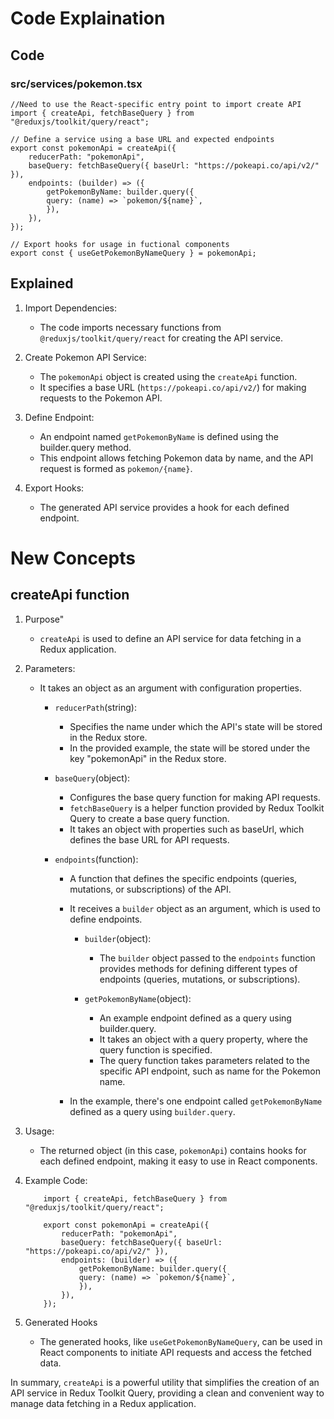 # Code Explaination

## Code

### src/services/pokemon.tsx

    //Need to use the React-specific entry point to import create API
    import { createApi, fetchBaseQuery } from "@reduxjs/toolkit/query/react";

    // Define a service using a base URL and expected endpoints
    export const pokemonApi = createApi({
        reducerPath: "pokemonApi",
        baseQuery: fetchBaseQuery({ baseUrl: "https://pokeapi.co/api/v2/" }),
        endpoints: (builder) => ({
            getPokemonByName: builder.query({
            query: (name) => `pokemon/${name}`,
            }),
        }),
    });

    // Export hooks for usage in fuctional components
    export const { useGetPokemonByNameQuery } = pokemonApi;

## **Explained**

1.  Import Dependencies:

    - The code imports necessary functions from `@reduxjs/toolkit/query/react` for creating the API service.

2.  Create Pokemon API Service:

    - The `pokemonApi` object is created using the `createApi` function.
    - It specifies a base URL (`https://pokeapi.co/api/v2/`) for making requests to the Pokemon API.

3.  Define Endpoint:

    - An endpoint named `getPokemonByName` is defined using the builder.query method.
    - This endpoint allows fetching Pokemon data by name, and the API request is formed as `pokemon/{name}`.

4.  Export Hooks:

    - The generated API service provides a hook for each defined endpoint.

# New Concepts

## createApi function

1.  Purpose"

    - `createApi` is used to define an API service for data fetching in a Redux application.

2.  Parameters:

    - It takes an object as an argument with configuration properties.

      - `reducerPath`(string):

        - Specifies the name under which the API's state will be stored in the Redux store.
        - In the provided example, the state will be stored under the key "pokemonApi" in the Redux store.

      - `baseQuery`(object):

        - Configures the base query function for making API requests.
        - `fetchBaseQuery` is a helper function provided by Redux Toolkit Query to create a base query function.
        - It takes an object with properties such as baseUrl, which defines the base URL for API requests.

      - `endpoints`(function):

        - A function that defines the specific endpoints (queries, mutations, or subscriptions) of the API.

        - It receives a `builder` object as an argument, which is used to define endpoints.

          - `builder`(object):

            - The `builder` object passed to the `endpoints` function provides methods for defining different types of endpoints (queries, mutations, or subscriptions).

          - `getPokemonByName`(object):

            - An example endpoint defined as a query using builder.query.
            - It takes an object with a query property, where the query function is specified.
            - The query function takes parameters related to the specific API endpoint, such as name for the Pokemon name.

        - In the example, there's one endpoint called `getPokemonByName` defined as a query using `builder.query`.

3.  Usage:

    - The returned object (in this case, `pokemonApi`) contains hooks for each defined endpoint, making it easy to use in React components.

4.  Example Code:

            import { createApi, fetchBaseQuery } from "@reduxjs/toolkit/query/react";

            export const pokemonApi = createApi({
                reducerPath: "pokemonApi",
                baseQuery: fetchBaseQuery({ baseUrl: "https://pokeapi.co/api/v2/" }),
                endpoints: (builder) => ({
                    getPokemonByName: builder.query({
                    query: (name) => `pokemon/${name}`,
                    }),
                }),
            });

5.  Generated Hooks

    - The generated hooks, like `useGetPokemonByNameQuery`, can be used in React components to initiate API requests and access the fetched data.

In summary, `createApi` is a powerful utility that simplifies the creation of an API service in Redux Toolkit Query, providing a clean and convenient way to manage data fetching in a Redux application.
